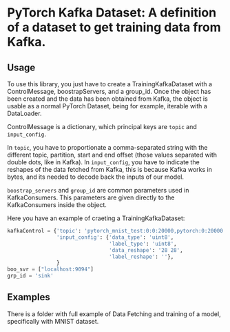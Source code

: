 # PyTorch Kafka Dataset: A definition of a dataset to get training data from Kafka.

## Usage
To use this library, you just have to create a TrainingKafkaDataset with a ControlMessage, boostrapServers, and a group_id.
Once the object has been created and the data has been obtained from Kafka, the object is usable as a normal PyTorch Dataset, being for example, iterable with a DataLoader.

ControlMessage is a dictionary, which principal keys are `topic` and `input_config`.

In `topic`, you have to proportionate a comma-separated string with the different topic, partition, start and end offset (those values separated with double dots, like in Kafka). 
In `input_config`, you have to indicate the reshapes of the data fetched from Kafka, this is because Kafka works in bytes, and its needed to decode back the inputs of our model.

`boostrap_servers` and `group_id` are common parameters used in KafkaConsumers. This parameters are given directly to the KafkaConsumers inside the object.

Here you have an example of craeting a TrainingKafkaDataset:

```python
kafkaControl = {'topic': 'pytorch_mnist_test:0:0:20000,pytorch:0:20000:50000,pytorch_mnist_test:0:120000:140000',
                'input_config': {'data_type': 'uint8', 
                                 'label_type': 'uint8', 
                                 'data_reshape': '28 28', 
                                 'label_reshape': ''}, 
                }
boo_svr = ["localhost:9094"]
grp_id = 'sink'
```

## Examples
There is a folder with full example of Data Fetching and training of a model, specifically with MNIST dataset.
